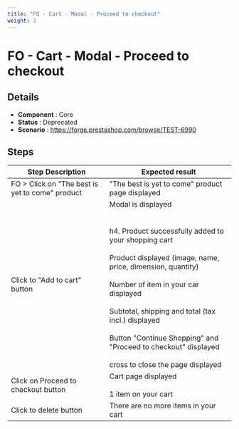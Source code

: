 ```yaml
---
title: "FO - Cart - Modal - Proceed to checkout"
weight: 3
---
```


# FO - Cart - Modal - Proceed to checkout
## Details
* **Component** : Core
* **Status** : Deprecated
* **Scenario** : https://forge.prestashop.com/browse/TEST-6990

## Steps
| Step Description | Expected result |
| ----- | ----- |
| FO > Click on "The best is yet to come" product | "The best is yet to come" product page displayed |
| Click to "Add to cart" button | Modal is displayed<br><br> <br>h4. Product successfully added to your shopping cart<br><br>Product displayed (image, name, price, dimension, quantity)<br><br>Number of item in your car displayed<br><br>Subtotal, shipping and total (tax incl.) displayed<br><br>Button "Continue Shopping" and "Proceed to checkout" displayed<br><br>cross to close the page displayed |
| Click on Proceed to checkout button | Cart page displayed<br><br>1 item on your cart |
| Click to delete button | There are no more items in your cart |
